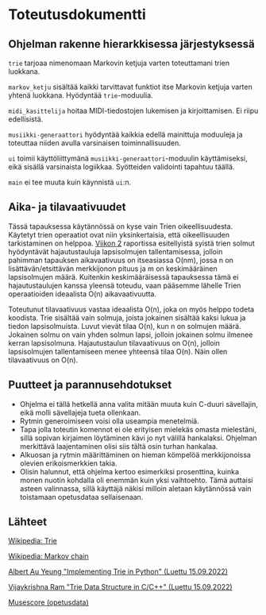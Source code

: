 # Toteutusdokumentti

## Ohjelman rakenne hierarkkisessa järjestyksessä
`trie` tarjoaa  nimenomaan Markovin ketjuja varten toteuttamani trien luokkana.

`markov_ketju` sisältää kaikki tarvittavat funktiot itse Markovin ketjuja varten yhtenä luokkana. Hyödyntää `trie`-moduulia.

`midi_kasittelija` hoitaa MIDI-tiedostojen lukemisen ja kirjoittamisen. Ei riipu edellisistä.

`musiikki-generaattori` hyödyntää kaikkia edellä mainittuja moduuleja ja toteuttaa niiden avulla varsinaisen toiminnallisuuden.

`ui` toimii käyttöliittymänä `musiikki-generaattori`-moduulin käyttämiseksi, eikä sisällä varsinaista logiikkaa. Syötteiden validointi tapahtuu täällä.

`main` ei tee muuta kuin käynnistä `ui`:n.

## Aika- ja tilavaativuudet
Tässä tapauksessa käytännössä on kyse vain Trien oikeellisuudesta. Käytetyt trien operaatiot ovat niin yksinkertaisia, että oikeellisuuden tarkistaminen on helppoa. [Viikon 2](https://github.com/ArcticCoder/markov-music-generator/blob/main/dokumentaatio/viikko2.md) raportissa esitellyistä syistä trien solmut hyödyntävät hajautustauluja lapsisolmujen tallentamisessa, jolloin pahimman tapauksen aikavaativuus on itseasiassa O(nm), jossa n on lisättävän/etsittävän merkkijonon pituus ja m on keskimääräinen lapsisolmujen määrä. Kuitenkin keskimääräisessä tapauksessa tämä ei hajautustaulujen kanssa yleensä toteudu, vaan pääsemme lähelle Trien operaatioiden ideaalista O(n) aikavaativuutta.

Toteutunut tilavaativuus vastaa ideaalista O(n), joka on myös helppo todeta koodista. Trie sisältää vain solmuja, joista jokainen sisältää kaksi lukua ja tiedon lapsisolmuista. Luvut vievät tilaa O(n), kun n on solmujen määrä. Jokainen solmu on vain yhden solmun lapsi, jolloin jokainen solmu ilmenee kerran lapsisolmuna. Hajautustaulun tilavaativuus on O(n), jolloin lapsisolmujen tallentamiseen menee yhteensä tilaa O(n). Näin ollen tilavaativuus on O(n).

## Puutteet ja parannusehdotukset
- Ohjelma ei tällä hetkellä anna valita mitään muuta kuin C-duuri sävellajin, eikä molli sävellajeja tueta ollenkaan.
- Rytmin generoimiseen voisi olla useampia menetelmiä.
- Tapa jolla toteutin komennot ei ole erityisen mielekäs omasta mielestäni, sillä sopivan kirjaimen löytäminen kävi jo nyt välillä hankalaksi. Ohjelman merkittävä laajentaminen olisi siis tältä osin turhan hankalaa.
- Alkuosan ja rytmin määrittäminen on hieman kömpelöä merkkijonoissa olevien erikoismerkkien takia.
- Olisin halunnut, että ohjelma kertoo esimerkiksi prosenttina, kuinka monen nuotin kohdalla oli enemmän kuin yksi vaihtoehto. Tämä auttaisi asteen valinnassa, sillä käyttäjä näkisi milloin aletaan käytännössä vain toistamaan opetusdataa sellaisenaan.

## Lähteet
[Wikipedia: Trie](https://en.wikipedia.org/wiki/Trie)

[Wikipedia: Markov chain](https://en.wikipedia.org/wiki/Markov_chain)

[Albert Au Yeung "Implementing Trie in Python" (Luettu 15.09.2022)](https://albertauyeung.github.io/2020/06/15/python-trie.html/#implementing-trie-in-python-1)

[Vijaykrishna Ram "Trie Data Structure in C/C++" (Luettu 15.09.2022)](https://www.digitalocean.com/community/tutorials/trie-data-structure-in-c-plus-plus)

[Musescore (opetusdata)](https://musescore.com/sheetmusic?instrument=2&instrumentation=114&license=to_share&recording_type=public-domain)
